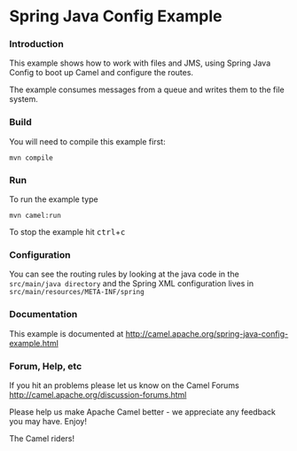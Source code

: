 # Spring Java Config Example

### Introduction
This example shows how to work with files and JMS, using Spring Java Config
to boot up Camel and configure the routes.

The example consumes messages from a queue and writes them to the file
system.

### Build
You will need to compile this example first:

	mvn compile


### Run
To run the example type

	mvn camel:run

To stop the example hit <kbd>ctrl</kbd>+<kbd>c</kbd>


### Configuration
You can see the routing rules by looking at the java code in the
`src/main/java directory` and the Spring XML configuration lives in
`src/main/resources/META-INF/spring`

### Documentation
This example is documented at <http://camel.apache.org/spring-java-config-example.html>

### Forum, Help, etc

If you hit an problems please let us know on the Camel Forums
	<http://camel.apache.org/discussion-forums.html>

Please help us make Apache Camel better - we appreciate any feedback you may
have.  Enjoy!



The Camel riders!
